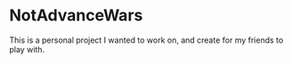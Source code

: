 # NotAdvanceWars
This is a personal project I wanted to work on, and create for my friends to play with.
